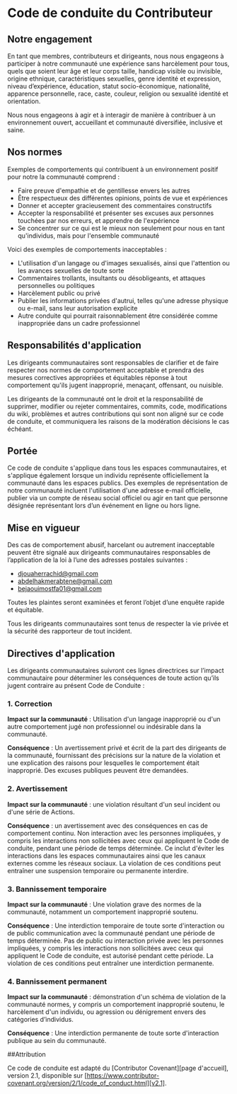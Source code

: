# Code de conduite du Contributeur

## Notre engagement

En tant que membres, contributeurs et dirigeants, nous nous engageons à participer à notre
communauté une expérience sans harcèlement pour tous, quels que soient leur âge et leur corps
taille, handicap visible ou invisible, origine ethnique, caractéristiques sexuelles, genre
identité et expression, niveau d’expérience, éducation, statut socio-économique,
nationalité, apparence personnelle, race, caste, couleur, religion ou sexualité
identité et orientation.

Nous nous engageons à agir et à interagir de manière à contribuer à un environnement ouvert, accueillant et
communauté diversifiée, inclusive et saine.

## Nos normes

Exemples de comportements qui contribuent à un environnement positif pour notre
la communauté comprend :

* Faire preuve d'empathie et de gentillesse envers les autres
* Être respectueux des différentes opinions, points de vue et expériences
* Donner et accepter gracieusement des commentaires constructifs
* Accepter la responsabilité et présenter ses excuses aux personnes touchées par nos erreurs,
   et apprendre de l'expérience
* Se concentrer sur ce qui est le mieux non seulement pour nous en tant qu'individus, mais pour l'ensemble
   communauté

Voici des exemples de comportements inacceptables :

* L'utilisation d'un langage ou d'images sexualisés, ainsi que l'attention ou les avances sexuelles de
   toute sorte
* Commentaires trollants, insultants ou désobligeants, et attaques personnelles ou politiques
* Harcèlement public ou privé
* Publier les informations privées d'autrui, telles qu'une adresse physique ou e-mail,
   sans leur autorisation explicite
* Autre conduite qui pourrait raisonnablement être considérée comme inappropriée dans un
   cadre professionnel

## Responsabilités d'application

Les dirigeants communautaires sont responsables de clarifier et de faire respecter nos normes de
comportement acceptable et prendra des mesures correctives appropriées et équitables
réponse à tout comportement qu'ils jugent inapproprié, menaçant, offensant,
ou nuisible.

Les dirigeants de la communauté ont le droit et la responsabilité de supprimer, modifier ou rejeter
commentaires, commits, code, modifications du wiki, problèmes et autres contributions qui sont
non aligné sur ce code de conduite, et communiquera les raisons de la modération
décisions le cas échéant.

## Portée

Ce code de conduite s'applique dans tous les espaces communautaires, et s'applique également lorsque
un individu représente officiellement la communauté dans les espaces publics.
Des exemples de représentation de notre communauté incluent l'utilisation d'une adresse e-mail officielle,
publier via un compte de réseau social officiel ou agir en tant que personne désignée
représentant lors d’un événement en ligne ou hors ligne.

## Mise en vigueur

Des cas de comportement abusif, harcelant ou autrement inacceptable peuvent être
signalé aux dirigeants communautaires responsables de l’application de la loi à l’une des adresses postales suivantes :
* djouaherrachid@gmail.com
* abdelhakmerabtene@gmail.com
* bejaouimostfa01@gmail.com

Toutes les plaintes seront examinées et feront l’objet d’une enquête rapide et équitable.

Tous les dirigeants communautaires sont tenus de respecter la vie privée et la sécurité des
rapporteur de tout incident.

## Directives d'application

Les dirigeants communautaires suivront ces lignes directrices sur l’impact communautaire pour déterminer
les conséquences de toute action qu’ils jugent contraire au présent Code de Conduite :

### 1. Correction

**Impact sur la communauté** : Utilisation d'un langage inapproprié ou d'un autre comportement jugé
non professionnel ou indésirable dans la communauté.

**Conséquence** : Un avertissement privé et écrit de la part des dirigeants de la communauté, fournissant
des précisions sur la nature de la violation et une explication des raisons pour lesquelles
le comportement était inapproprié. Des excuses publiques peuvent être demandées.

### 2. Avertissement

**Impact sur la communauté** : une violation résultant d'un seul incident ou d'une série de
Actions.

**Conséquence** : un avertissement avec des conséquences en cas de comportement continu. Non
interaction avec les personnes impliquées, y compris les interactions non sollicitées avec
ceux qui appliquent le Code de conduite, pendant une période de temps déterminée. Ce
inclut d'éviter les interactions dans les espaces communautaires ainsi que les canaux externes
comme les réseaux sociaux. La violation de ces conditions peut entraîner une suspension temporaire ou permanente
interdire.

### 3. Bannissement temporaire

**Impact sur la communauté** : Une violation grave des normes de la communauté, notamment
un comportement inapproprié soutenu.

**Conséquence** : Une interdiction temporaire de toute sorte d'interaction ou de public
communication avec la communauté pendant une période de temps déterminée. Pas de public ou
interaction privée avec les personnes impliquées, y compris les interactions non sollicitées
avec ceux qui appliquent le Code de conduite, est autorisé pendant cette période.
La violation de ces conditions peut entraîner une interdiction permanente.

### 4. Bannissement permanent

**Impact sur la communauté** : démonstration d'un schéma de violation de la communauté
normes, y compris un comportement inapproprié soutenu, le harcèlement d'un
individu, ou agression ou dénigrement envers des catégories d’individus.

**Conséquence** : Une interdiction permanente de toute sorte d'interaction publique au sein du
communauté.

##Attribution

Ce code de conduite est adapté du [Contributor Covenant][page d'accueil],
version 2.1, disponible sur
[https://www.contributor-covenant.org/version/2/1/code_of_conduct.html][v2.1].
